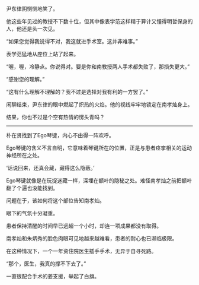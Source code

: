 尹东律阴恻恻地笑了。

他这些年见过的教授不下数十位，但其中像表学范这样精于算计又懂得明哲保身的人，他还是头一次见。

“如果您觉得我说得不对，我这就进手术室。这并非难事。”

表学范猛地从座位上站了起来。

“喔，喔，冷静点。你说得对。要是你和南教授两人手术都失败了，那损失更大。”

“感谢您的理解。”

“这有什么理解不理解的？我不过是选择对我有利的一方罢了。”

闲聊结束，尹东律的眼中燃起了炽热的火焰。他的视线牢牢地锁定在南孝灿身上。

结果，你也不过是个空有热情的愣头青吗？

* * *

朴在贤找到了Ego琴键，内心不由得一阵欢呼。

Ego琴键的含义不言自明，它意味着琴键所在的位置，正是与患者痉挛相关的运动神经所在之处。

‘话说回来，还真会藏，藏得这么隐蔽。’

Ego琴键就像是在玩捉迷藏一样，深埋在额叶的隐秘之处。难怪南孝灿之前把额叶翻了个遍也没能找到。

问题在于，该如何将这个部位告知南孝灿。

眼下的气氛十分凝重。

患者保持清醒的时间早已远超一个小时，却连一项成果都没有取得。

南孝灿和朱炳秀的脸色肉眼可见地越来越难看，患者的耐心也已濒临极限。

在这种情况下，一个一年资住院医生插手手术，无异于自寻死路。

“那个，医生，我真的撑不下去了。”

一直很配合手术的姜支援，举起了白旗。